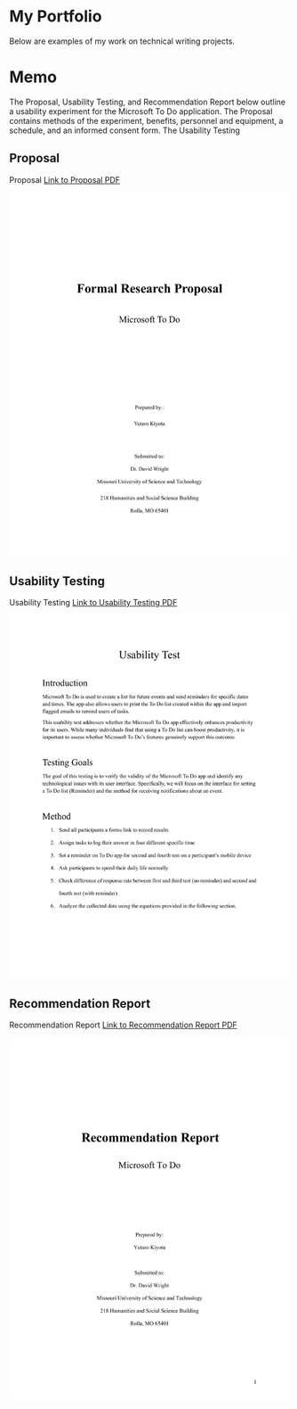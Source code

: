
# **My Portfolio**

Below are examples of my work on technical writing projects.

# **Memo**
The Proposal, Usability Testing, and Recommendation Report below outline a usability experiment for the Microsoft To Do application.
The Proposal contains methods of the experiment, benefits, personnel and equipment, a schedule, and an informed consent form.
The Usability Testing

## **Proposal**
Proposal
[Link to Proposal PDF](https://github.com/ykydh/Portfolio/blob/main/projects/Proposal.pdf)

![Proposal Preview](https://github.com/ykydh/Portfolio/blob/main/projects/displays/Proposal/Proposal-2.png)

## **Usability Testing**
Usability Testing
[Link to Usability Testing PDF](https://github.com/ykydh/Portfolio/blob/main/projects/Usability%20Test.pdf)

![Usability Test Preview](https://github.com/ykydh/Portfolio/blob/main/projects/displays/Usability%20Test/Usability%20Test-01.png)

## **Recommendation Report**
Recommendation Report
[Link to Recommendation Report PDF](https://github.com/ykydh/Portfolio/blob/main/projects/Recommendation.pdf)

![Recommendation Report Preview](https://github.com/ykydh/Portfolio/blob/main/projects/displays/Recommendation/Recommendation-02.png)
